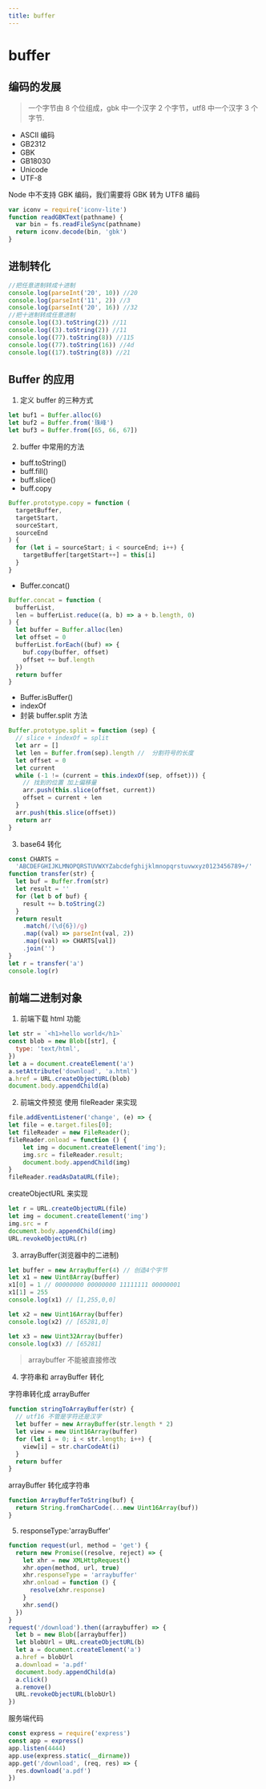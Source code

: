 ```yaml
---
title: buffer
---
```


# buffer

## 编码的发展

> 一个字节由 8 个位组成，gbk 中一个汉字 2 个字节，utf8 中一个汉字 3 个字节.

- ASCII 编码
- GB2312
- GBK
- GB18030
- Unicode
- UTF-8

Node 中不支持 GBK 编码，我们需要将 GBK 转为 UTF8 编码

```js
var iconv = require('iconv-lite')
function readGBKText(pathname) {
  var bin = fs.readFileSync(pathname)
  return iconv.decode(bin, 'gbk')
}
```

## 进制转化

```js
//把任意进制转成十进制
console.log(parseInt('20', 10)) //20
console.log(parseInt('11', 2)) //3
console.log(parseInt('20', 16)) //32
//把十进制转成任意进制
console.log((3).toString(2)) //11
console.log((3).toString(2)) //11
console.log((77).toString(8)) //115
console.log((77).toString(16)) //4d
console.log((17).toString(8)) //21
```

## Buffer 的应用

1. 定义 buffer 的三种方式

```js
let buf1 = Buffer.alloc(6)
let buf2 = Buffer.from('珠峰')
let buf3 = Buffer.from([65, 66, 67])
```

2. buffer 中常用的方法

- buff.toString()
- buff.fill()
- buff.slice()
- buff.copy

```js
Buffer.prototype.copy = function (
  targetBuffer,
  targetStart,
  sourceStart,
  sourceEnd
) {
  for (let i = sourceStart; i < sourceEnd; i++) {
    targetBuffer[targetStart++] = this[i]
  }
}
```

- Buffer.concat()

```js
Buffer.concat = function (
  bufferList,
  len = bufferList.reduce((a, b) => a + b.length, 0)
) {
  let buffer = Buffer.alloc(len)
  let offset = 0
  bufferList.forEach((buf) => {
    buf.copy(buffer, offset)
    offset += buf.length
  })
  return buffer
}
```

- Buffer.isBuffer()
- indexOf
- 封装 buffer.split 方法

```js
Buffer.prototype.split = function (sep) {
  // slice + indexOf = split
  let arr = []
  let len = Buffer.from(sep).length //  分割符号的长度
  let offset = 0
  let current
  while (-1 != (current = this.indexOf(sep, offset))) {
    // 找到的位置 加上偏移量
    arr.push(this.slice(offset, current))
    offset = current + len
  }
  arr.push(this.slice(offset))
  return arr
}
```

3. base64 转化

```js
const CHARTS =
  'ABCDEFGHIJKLMNOPQRSTUVWXYZabcdefghijklmnopqrstuvwxyz0123456789+/'
function transfer(str) {
  let buf = Buffer.from(str)
  let result = ''
  for (let b of buf) {
    result += b.toString(2)
  }
  return result
    .match(/(\d{6})/g)
    .map((val) => parseInt(val, 2))
    .map((val) => CHARTS[val])
    .join('')
}
let r = transfer('a')
console.log(r)
```

## 前端二进制对象

1. 前端下载 html 功能

```js
let str = `<h1>hello world</h1>`
const blob = new Blob([str], {
  type: 'text/html',
})
let a = document.createElement('a')
a.setAttribute('download', 'a.html')
a.href = URL.createObjectURL(blob)
document.body.appendChild(a)
```

2. 前端文件预览
   使用 fileReader 来实现

```js
file.addEventListener('change', (e) => {
let file = e.target.files[0];
let fileReader = new FileReader();
fileReader.onload = function () {
    let img = document.createElement('img');
    img.src = fileReader.result;
    document.body.appendChild(img)
}
fileReader.readAsDataURL(file);

```

createObjectURL 来实现

```js
let r = URL.createObjectURL(file)
let img = document.createElement('img')
img.src = r
document.body.appendChild(img)
URL.revokeObjectURL(r)
```

3. arrayBuffer(浏览器中的二进制)

```js
let buffer = new ArrayBuffer(4) // 创造4个字节
let x1 = new Uint8Array(buffer)
x1[0] = 1 // 00000000 00000000 11111111 00000001
x1[1] = 255
console.log(x1) // [1,255,0,0]

let x2 = new Uint16Array(buffer)
console.log(x2) // [65281,0]

let x3 = new Uint32Array(buffer)
console.log(x3) // [65281]
```

> arraybuffer 不能被直接修改

4. 字符串和 arrayBuffer 转化

字符串转化成 arrayBuffer

```js
function stringToArrayBuffer(str) {
  // utf16 不管是字符还是汉字
  let buffer = new ArrayBuffer(str.length * 2)
  let view = new Uint16Array(buffer)
  for (let i = 0; i < str.length; i++) {
    view[i] = str.charCodeAt(i)
  }
  return buffer
}
```

arrayBuffer 转化成字符串

```js
function ArrayBufferToString(buf) {
  return String.fromCharCode(...new Uint16Array(buf))
}
```

5. responseType:'arrayBuffer'

```js
function request(url, method = 'get') {
  return new Promise((resolve, reject) => {
    let xhr = new XMLHttpRequest()
    xhr.open(method, url, true)
    xhr.responseType = 'arraybuffer'
    xhr.onload = function () {
      resolve(xhr.response)
    }
    xhr.send()
  })
}
request('/download').then((arraybuffer) => {
  let b = new Blob([arraybuffer])
  let blobUrl = URL.createObjectURL(b)
  let a = document.createElement('a')
  a.href = blobUrl
  a.download = 'a.pdf'
  document.body.appendChild(a)
  a.click()
  a.remove()
  URL.revokeObjectURL(blobUrl)
})
```

服务端代码

```js
const express = require('express')
const app = express()
app.listen(4444)
app.use(express.static(__dirname))
app.get('/download', (req, res) => {
  res.download('a.pdf')
})
```
